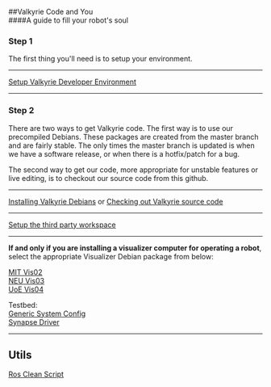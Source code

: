 ##Valkyrie Code and You  
####A guide to fill your robot's soul  

### Step 1
The first thing you'll need is to setup your environment.  
***
[Setup Valkyrie Developer Environment](Setup-Valkyrie-Developer-Environment)  
***

### Step 2
There are two ways to get Valkyrie code. The first way is to use our precompiled Debians.  These packages are created from the master branch and are fairly stable.  The only times the master branch is updated is when we have a software release, or when there is a hotfix/patch for a bug.

The second way to get our code, more appropriate for unstable features or live editing, is to checkout our source code from this github.  

***

[Installing Valkyrie Debians](Valkyrie-Debians) or [Checking out Valkyrie source code](Valkyrie-Source-Code)

***

[Setup the third party workspace](Thirdparty-Workspace)

***

**If and only if you are installing a visualizer computer for operating a robot**, select the appropriate Visualizer Debian package from below:

[MIT Vis02](https://drive.google.com/file/d/0B4Esozi1aH0sYkpWVjlTWHZwam8/view?usp=sharing)  
[NEU Vis03](https://drive.google.com/file/d/0B4Esozi1aH0scGZZN29mYTh1aWc/view?usp=sharing)  
[UoE Vis04](https://drive.google.com/file/d/0B4Esozi1aH0sNm1tVkdfUng5SHM/view?usp=sharing)  

Testbed:  
[Generic System Config](https://drive.google.com/file/d/0B4Esozi1aH0sMDlWN1hPZ2NNamM/view?usp=sharing)  
[Synapse Driver](https://drive.google.com/file/d/0B4Esozi1aH0sLUJvRHhqYkplVWs/view?usp=sharing)  

***

## Utils

[Ros Clean Script](Ros-Clean)